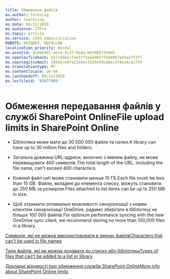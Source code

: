 ```yaml
---
title: Обмеження файлів
ms.author: toresing
author: tomresing
ms.date: 04/21/2020
ms.audience: ITPro
ms.topic: article
ms.service: o365-administration
ROBOTS: NOINDEX, NOFOLLOW
localization_priority: Normal
ms.assetid: dc0eb9d1-aec4-4c37-8e4a-b67089f3246b
ms.openlocfilehash: d27c95b5cfae5f73aeb9027f4440b7ad1ea7f3f7
ms.sourcegitcommit: c6692ce0fa1358ec3529e59ca0ecdfdea4cdc759
ms.translationtype: MT
ms.contentlocale: uk-UA
ms.lasthandoff: 09/14/2020
ms.locfileid: "47677985"
---
```

# <a name="file-upload-limits-in-sharepoint-online"></a><span data-ttu-id="82618-102">Обмеження передавання файлів у службі SharePoint Online</span><span class="sxs-lookup"><span data-stu-id="82618-102">File upload limits in SharePoint Online</span></span>

- <span data-ttu-id="82618-103">Бібліотека може мати до 30 000 000 файли та папки.</span><span class="sxs-lookup"><span data-stu-id="82618-103">A library can have up to 30 million files and folders.</span></span>
    
- <span data-ttu-id="82618-104">Загальна довжина URL-адреси, включно з іменем файлу, не може перевищувати 400 символів.</span><span class="sxs-lookup"><span data-stu-id="82618-104">The total length of the URL, including the file name, can't exceed 400 characters.</span></span>
    
- <span data-ttu-id="82618-105">Кожний файл ush може становити менше 15 ГБ.</span><span class="sxs-lookup"><span data-stu-id="82618-105">Each file mush be less than 15 GB.</span></span> <span data-ttu-id="82618-106">Файли, вкладені до елемента списку, можуть становити до 250 МБ за розміром.</span><span class="sxs-lookup"><span data-stu-id="82618-106">Files attached to list items can be up to 250 MB in size.</span></span>
    
- <span data-ttu-id="82618-107">Щоб отримати оптимальні можливості синхронізації з новим клієнтом синхронізації OneDrive, радимо зберігати в бібліотеці не більше 100 000 файлів.</span><span class="sxs-lookup"><span data-stu-id="82618-107">For optimum performance syncing with the new OneDrive sync client, we recommend storing no more than 100,000 files in a library.</span></span> 
    
[<span data-ttu-id="82618-108">Символи, які не можна використовувати в іменах файлів</span><span class="sxs-lookup"><span data-stu-id="82618-108">Characters that can't be used in file names</span></span>](https://go.microsoft.com/fwlink/?linkid=866430)
  
[<span data-ttu-id="82618-109">Типи файлів, які не можна додавати до списку або бібліотеки</span><span class="sxs-lookup"><span data-stu-id="82618-109">Types of files that can't be added to a list or library</span></span>](https://go.microsoft.com/fwlink/?linkid=273757)
  
[<span data-ttu-id="82618-110">Докладні відомості про обмеження служби SharePoint Online</span><span class="sxs-lookup"><span data-stu-id="82618-110">More info about SharePoint Online limits</span></span>](https://go.microsoft.com/fwlink/?linkid=271273)
  

